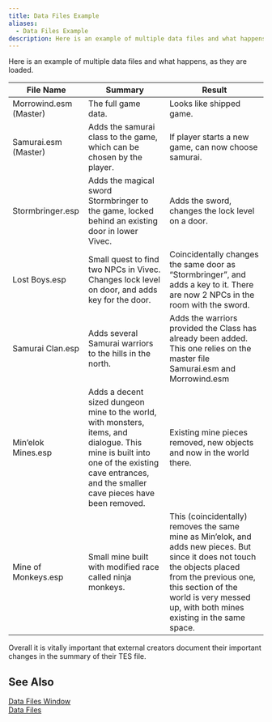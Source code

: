 ```yaml
---
title: Data Files Example
aliases:
  - Data Files Example
description: Here is an example of multiple data files and what happens, as they are loaded.
---
```

Here is an example of multiple data files and what happens, as they are loaded.

| **File Name** | **Summary** | **Result** |
| --- | --- | --- |
| Morrowind.esm&nbsp; (Master)&nbsp; | The full game data. | Looks like shipped game. |
| Samurai.esm (Master) | Adds the samurai class to the game, which can be chosen by the player.&nbsp; | If player starts a new game, can now choose samurai. |
| Stormbringer.esp | Adds the magical sword Stormbringer to the game, locked behind an existing door in lower Vivec.&nbsp; | Adds the sword, changes the lock level on a door. |
| Lost Boys.esp | Small quest to find two NPCs in Vivec. Changes lock level on door, and adds key for the door.&nbsp; | Coincidentally changes the same door as “Stormbringer”, and adds a key to it. There are now 2 NPCs in the room with the sword.&nbsp; |
| Samurai Clan.esp | Adds several Samurai warriors to the hills in the north. | Adds the warriors provided the Class has already been added. This one relies on the master file Samurai.esm and Morrowind.esm&nbsp; |
| Min’elok Mines.esp&nbsp; | Adds a decent sized dungeon mine to the world, with monsters, items, and dialogue. This mine is built into one of the existing cave entrances, and the smaller cave pieces have been removed.&nbsp; | Existing mine pieces removed, new objects and now in the world there. |
| Mine of Monkeys.esp | Small mine built with modified race called ninja monkeys. | This (coincidentally) removes the same mine as Min’elok, and adds new pieces. But since it does not touch the objects placed from the previous one, this section of the world is very messed up, with both mines existing in the same space. &nbsp; |

Overall it is vitally important that external creators document their important changes in the summary of their TES file.

## See Also

[Data Files Window ](<DataFilesWindow.md>)  
[Data Files](<DataFiles.md>)  
